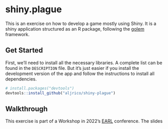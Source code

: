 
<!-- README.md is generated from README.Rmd. Please edit that file -->

# shiny.plague

This is an exercise on how to develop a game mostly using Shiny. It is a
shiny application structured as an R package, following the
[golem](https://github.com/ThinkR-open/golem) framework.

## Get Started

First, we’ll need to install all the necessary libraries. A complete
list can be found in the `DESCRIPTION` file. But it’s just easier if you
install the development version of the app and follow the instructions
to install all dependencies.

``` r
# install.packages("devtools")
devtools::install_github("aljrico/shiny-plague")
```

## Walkthrough

This exercise is part of a Workshop in 2022’s
[EARL](https://www.ascent.io/earl) conference. The slides
